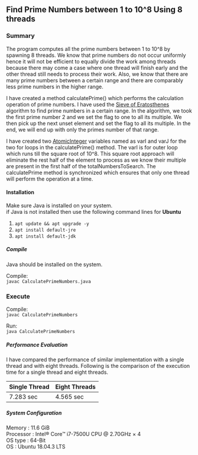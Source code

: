## Find Prime Numbers between 1 to 10^8 Using 8 threads

### Summary
The program computes all the prime numbers between 1 to 10^8 by spawning 8 threads. 
We know that prime numbers do not occur uniformly hence it will not be efficient to equally divide the work among threads because there may come a case where one thread will finish early and the other thread still needs to process their work.
Also, we know that there are many prime numbers between a certain range and there are comparably less prime numbers in the higher range.

I have created a method calculatePrime() which performs the calculation operation of prime numbers. I have used the [Sieve of Eratosthenes](https://en.wikipedia.org/wiki/Sieve_of_Eratosthenes) algorithm to find prime numbers in a certain range. In the algorithm, we took the first prime number 2 and we set the flag to one to all its multiple. We then pick up the next unset element and set the flag to all its multiple. In the end, we will end up with only the primes number of that range.

I have created two [AtomicInteger]((https://docs.oracle.com/javase/8/docs/api/java/util/concurrent/atomic/AtomicInteger.html)) variables named as varI and varJ for the two for loops in the calculatePrime() method. The varI is for outer loop which runs till the square root of 10^8. This square root approach will eliminate the rest half of the element to process as we know their multiple are present in the first half of the totalNumbersToSearch. The calculatePrime method is synchronized which ensures that only one thread will perform the operation at a time.  

#### Installation
Make sure Java is installed on your system.<br/> 
if Java is not installed then use the following command lines for <b>Ubuntu</b><br/>
1. ```apt update && apt upgrade -y```<br/>
2. ```apt install default-jre```<br/>
3. ```apt install default-jdk```<br/>


##### Compile
Java should be installed on the system. <br/>

Compile:<br/>
```javac CalculatePrimeNumbers.java```<br/>

### Execute
Compile:<br/>
```javac CalculatePrimeNumbers```<br/>

Run:<br/>
```java CalculatePrimeNumbers```<br/>

##### Performance Evaluation
I have compared the performance of similar implementation with a single thread and with eight threads. Following is the comparison of the execution time for a single thread and eight threads.

| Single Thread  | Eight Threads |
| ------------- | ------------- |
| 7.283 sec  | 4.565 sec  |

##### System Configuration
Memory : 11.6 GiB<br/>
Processor : Intel® Core™ i7-7500U CPU @ 2.70GHz × 4<br/>
OS type : 64-Bit<br/>
OS : Ubuntu 18.04.3 LTS<br/>

